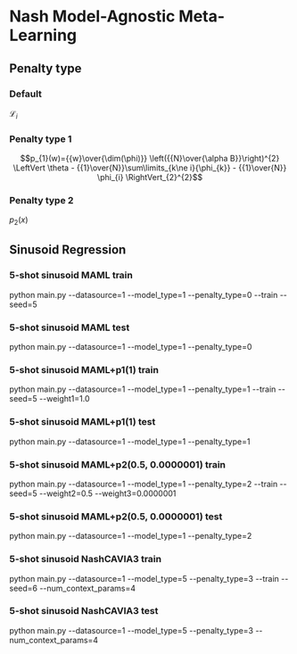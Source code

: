 # Nash Model-Agnostic Meta-Learning
## Penalty type
### Default
$\mathcal{L}_{i}$
### Penalty type 1
$$p_{1}(w)={{w}\over{\dim(\phi)}} \left({{N}\over{\alpha B}}\right)^{2} \LeftVert \theta - {{1}\over{N}}\sum\limits_{k\ne i}{\phi_{k}} - {{1}\over{N}} \phi_{i} \RightVert_{2}^{2}$$

### Penalty type 2
$p_{2}(x)$

## Sinusoid Regression
### 5-shot sinusoid MAML train
python main.py --datasource=1 --model_type=1 --penalty_type=0 --train --seed=5
### 5-shot sinusoid MAML test
python main.py --datasource=1 --model_type=1 --penalty_type=0

### 5-shot sinusoid MAML+p1(1) train
python main.py --datasource=1 --model_type=1 --penalty_type=1 --train --seed=5 --weight1=1.0
### 5-shot sinusoid MAML+p1(1) test
python main.py --datasource=1 --model_type=1 --penalty_type=1

### 5-shot sinusoid MAML+p2(0.5, 0.0000001) train
python main.py --datasource=1 --model_type=1 --penalty_type=2 --train --seed=5 --weight2=0.5 --weight3=0.0000001
### 5-shot sinusoid MAML+p2(0.5, 0.0000001) test
python main.py --datasource=1 --model_type=1 --penalty_type=2


### 5-shot sinusoid NashCAVIA3 train
python main.py --datasource=1 --model_type=5 --penalty_type=3 --train --seed=6 --num_context_params=4

### 5-shot sinusoid NashCAVIA3 test
python main.py --datasource=1 --model_type=5 --penalty_type=3 --num_context_params=4


